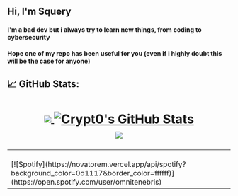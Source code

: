 ## Hi, I'm Squery
#### I'm a bad dev but i always try to learn new things, from coding to cybersecurity
#### Hope one of my repo has been useful for you (even if i highly doubt this will be the case for anyone)

## &#x1f4c8; GitHub Stats:

<h1 align="center">
<a href="https://github.com/Squerys">
  <img align="center" src="https://github-readme-stats.vercel.app/api/top-langs/?username=Squerys&hide=java,html&title_color=ffffff&text_color=c9cacc&icon_color=2bbc8a&bg_color=1d1f21" />
</>
<a href="https://github.com/Squerys">
  <img align="center" src="https://github-readme-stats.vercel.app/api?username=Squerys&show_icons=true&line_height=27&count_private=true&title_color=ffffff&text_color=c9cacc&icon_color=ffff00&bg_color=1d1f21" alt="Crypt0's GitHub Stats" />
</a>
<br>
<a href="https://github.com/Squerys">
  <img align="center" src="https://github-readme-streak-stats.herokuapp.com?user=NightFrost1337&theme=dark&background=1D1F21" />
<a/>
<br>
</h1>
<table width="100%"> 
 <tr>
 <td width="100%">
&nbsp; <br> [![Spotify](https://novatorem.vercel.app/api/spotify?background_color=0d1117&border_color=ffffff)](https://open.spotify.com/user/omnitenebris)
</td>

